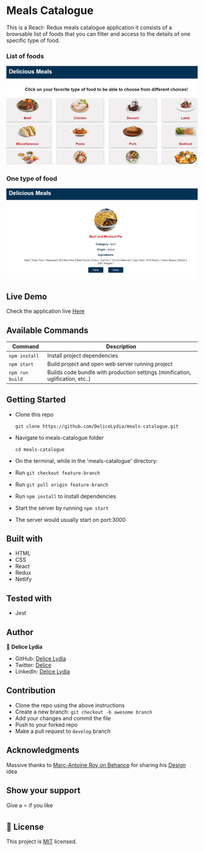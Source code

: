 # Meals Catalogue

This is a React- Redux meals catalogue application it consists of a browsable list of foods that you can filter and access to the details of one specific type of food.

### List of foods

![screenshot](./shot1.PNG)

### One type of food

![screenshot](./shot2.PNG)

## Live Demo

Check the application live [Here](https://lydia-meals-catalogue.netlify.app/)

## Available Commands

| Command | Description |
|---------|-------------|
| `npm install` | Install project dependencies |
| `npm start` | Build project and open web server running project |
| `npm run build` | Builds code bundle with production settings (minification, uglification, etc..) |

## Getting Started

* Clone this repo
    ```
    git clone https://github.com/DeliceLydia/meals-catalogue.git
    ```
* Navigate to meals-catalogue folder
    ```
    cd meals-catalogue
    ```
* On the terminal, while in the 'meals-catalogue' directory:

* Run ``` git checkout feature-branch ```

* Run ``` git pull origin feature-branch ```

* Run ``` npm install ``` to install dependencies

* Start the server by running ``` npm start ```
   
* The server would usually start on port:3000

## Built with

- HTML
- CSS
- React
- Redux
- Netlify

## Tested with

- Jest

## Author

👤 **Delice Lydia**
  - GitHub: [Delice Lydia](https://github.com/DeliceLydia)
  - Twitter: [Delice](https://twitter.com/IngabireLydia3)
  - LinkedIn: [Delice Lydia](https://www.linkedin.com/in/delice-lydia/)

## Contribution

- Clone the repo using the above instructions
- Create a new branch: `git checkout -b awesome branch`
- Add your changes and commit the file
- Push to your forked repo
- Make a pull request to `develop` branch

## Acknowledgments

Massive thanks to [Marc-Antoine Roy on Behance](https://www.behance.net/enfantroy) for sharing his [Design](https://www.behance.net/gallery/11351281/NomNom) idea

## Show your support

Give a ⭐️ if you like 

## 📝 License

This project is [MIT](https://github.com/DeliceLydia/meals-catalogue/blob/main/LICENSE) licensed.
